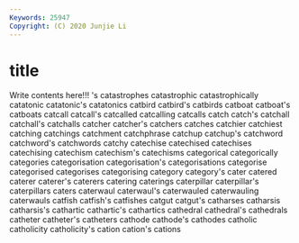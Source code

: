 ```yaml
---
Keywords: 25947
Copyright: (C) 2020 Junjie Li
---
```


# title

Write contents here!!!
's 
catastrophes 
catastrophic 
catastrophically 
catatonic 
catatonic's
catatonics 
catbird 
catbird's 
catbirds 
catboat 
catboat's 
catboats 
catcall 
catcall's 
catcalled
catcalling 
catcalls 
catch 
catch's 
catchall 
catchall's 
catchalls 
catcher 
catcher's 
catchers
catches 
catchier 
catchiest 
catching 
catchings 
catchment 
catchphrase 
catchup 
catchup's 
catchword
catchword's 
catchwords 
catchy 
catechise 
catechised 
catechises 
catechising 
catechism 
catechism's 
catechisms
categorical 
categorically 
categories 
categorisation 
categorisation's 
categorisations 
categorise 
categorised 
categorises 
categorising
category 
category's 
cater 
catered 
caterer 
caterer's 
caterers 
catering 
caterings 
caterpillar
caterpillar's 
caterpillars 
caters 
caterwaul 
caterwaul's 
caterwauled 
caterwauling 
caterwauls 
catfish 
catfish's
catfishes 
catgut 
catgut's 
catharses 
catharsis 
catharsis's 
cathartic 
cathartic's 
cathartics 
cathedral
cathedral's 
cathedrals 
catheter 
catheter's 
catheters 
cathode 
cathode's 
cathodes 
catholic 
catholicity
catholicity's 
cation 
cation's 
cations 
